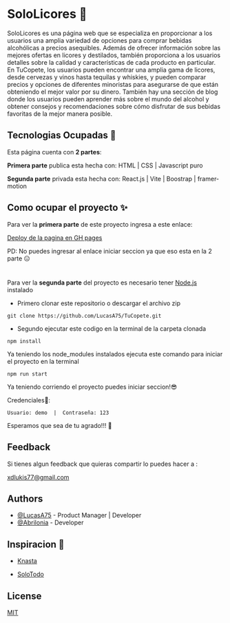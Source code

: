 
# SoloLicores 🍺

SoloLicores es una página web que se especializa en proporcionar a los usuarios una amplia variedad de opciones para comprar bebidas alcohólicas a precios asequibles. Además de ofrecer información sobre las mejores ofertas en licores y destilados, también proporciona a los usuarios detalles sobre la calidad y características de cada producto en particular. En TuCopete, los usuarios pueden encontrar una amplia gama de licores, desde cervezas y vinos hasta tequilas y whiskies, y pueden comparar precios y opciones de diferentes minoristas para asegurarse de que están obteniendo el mejor valor por su dinero. También hay una sección de blog donde los usuarios pueden aprender más sobre el mundo del alcohol y obtener consejos y recomendaciones sobre cómo disfrutar de sus bebidas favoritas de la mejor manera posible.



## Tecnologias Ocupadas 🚀

Esta página cuenta con **2 partes**: 

**Primera parte** publica esta hecha con:
 HTML | CSS | Javascript puro

**Segunda parte** privada esta hecha con:
React.js | Vite | Boostrap | framer-motion 

## Como ocupar el proyecto ✨
 Para ver la **primera parte** de este proyecto ingresa a este enlace:

[Deploy de la pagina en GH pages](https://markdown.es/sintaxis-markdown/)

PD: No puedes ingresar al enlace iniciar seccion ya que eso esta en la 2 parte 😑


#
Para ver la **segunda parte** del proyecto es necesario tener [Node.js](https://nodejs.org/en) instalado 

- Primero clonar este repositorio o descargar el archivo zip
~~~
git clone https://github.com/LucasA75/TuCopete.git
~~~

- Segundo ejecutar este codigo en la terminal de la carpeta clonada
~~~
npm install
~~~
 
Ya teniendo los node_modules instalados ejecuta este comando para iniciar el proyecto en la terminal

~~~
npm run start
~~~

Ya teniendo corriendo el proyecto puedes iniciar seccion!😎

Credenciales🎫:
~~~
Usuario: demo  |  Contraseña: 123
~~~

Esperamos que sea de tu agrado!!! 🤗





## Feedback

Si tienes algun feedback que quieras compartir lo puedes hacer a :

xdlukis77@gmail.com


## Authors

- [@LucasA75](https://github.com/LucasA75) - Product Manager | Developer
- [@Abrilonia](https://github.com/abrilonia) - Developer

## Inspiracion 🔎

- [Knasta](https://knasta.cl/)

- [SoloTodo](https://www.solotodo.cl/)

## License

[MIT](https://choosealicense.com/licenses/mit/)
